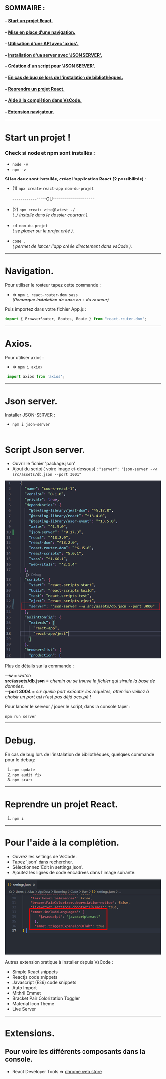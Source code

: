 
## SOMMAIRE : 
#### - [Start un projet React.](#start)
#### - [Mise en place d'une navigation.](#nav)
#### - [Utilisation d'une API avec 'axios'.](#axios)
#### - [Installation d'un server avec 'JSON SERVER'.](#server)
#### - [Création d'un script pour 'JSON SERVER'.](#script)
#### - [En cas de bug de lors de l'instalation de bibliothèques.](#debug)
#### - [Reprendre un projet React.](#reprendre)
#### - [Aide à la complétion dans VsCode.](#completion)
#### - [Extension navigateur.](#extension)
----------------------- 

# <a name= "start">Start un projet !</a>

### Check si node et npm sont installés : 
 - ``node -v``  
 - ``npm -v``

**Si les deux sont installés, créez l'application React (2 possibilités) :** </br>
- (1) ``npx create-react-app nom-du-projet``</br></br>
-----------------OU--------------------- </br></br>
- (2) ``npm create vite@latest ./`` </br>
*( ./ installe dans le dossier courrant ).*</br></br>
- ``cd nom-du-projet`` </br>
*( se placer sur le projet créé ).*</br></br>
- ``code .`` </br>
*( permet de lancer l'app créée directement dans vsCode ).*

--------------------------------- 

# <a name="nav">Navigation.</a>
Pour utiliser le routeur tapez cette commande :
- => ``npm i react-router-dom sass``  
  *(Remarque instalation de sass en + du routeur)*

Puis importez dans votre fichier App.js :
```js
import { BrowserRouter, Routes, Route } from "react-router-dom";
```

---------------------------------- 


# <a name="axios">Axios.</a>
Pour utiliser axios :
- => ``npm i axios``
```js
 import axios from 'axios';
```

---------------------------------- 



# <a name="server">Json server.</a>

Installer JSON-SERVER : 

- ``npm i json-server``</br></br>


# <a name="script">Script Json server.</a>

- Ouvrir le fichier 'package.json' 
- Ajout du script ( voire image ci-dessous) : ``"server": "json-server --w src/assets/db.json --port 3001"``


![create script](public/create-script.png)  </br>

Plus de détails sur la commande : 

**--w** = *watch* </br>
**src/assets/db.json** = *chemin ou se trouve le fichier qui simule la base de données.* </br>
**--port 3004** = *sur quelle port exécuter les requêtes, attention veillez à choisir un port qui n'est pas déjà occupé !*

Pour lancer le serveur / jouer le script, dans la console taper : 

``npm run server``


---------------------------------



# <a name="debug">Debug.</a>
En cas de bug lors de l'instalation de bibliothèques, quelques commande pour le debug:
1. ``npm update``
2. ``npm audit fix``
3. ``npm start``


---------------------------------- 


# <a name="reprendre">Reprendre un projet React.</a> 

1. ``npm i``


---------------------------------- 


# <a name= "completion">Pour l'aide à la complétion.</a>
- Ouvrez les settings de VsCode.
- Tapez 'json' dans rechercher.
- Sélectionnez 'Edit in settings.json'.
- Ajoutez les lignes de code encadrées dans l'image suivante:   

![plugin picture](src/plugin.png)  


Autres extension pratique à installer depuis VsCode : 

- Simple React snippets
- Reactjs code snippets
- Javascript (ES6) code snippets
- Auto Import
- Mithril Emmet
- Bracket Pair Colorization Toggler
- Material Icon Theme
- Live Server

----------------------------------  


# <a name= "extension">Extensions.</a>
## Pour voire les différents composants dans la console.
- React Developer Tools => [chrome web store](https://chrome.google.com/webstore/detail/react-developer-tools/fmkadmapgofadopljbjfkapdkoienihi)


